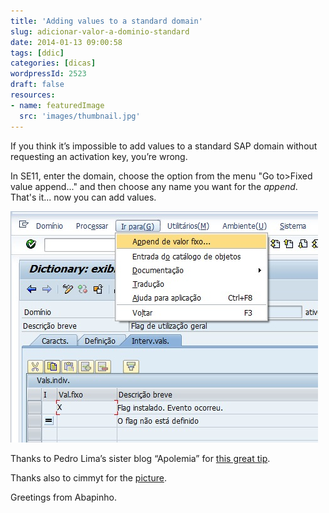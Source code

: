 ```yaml
---
title: 'Adding values to a standard domain'
slug: adicionar-valor-a-dominio-standard
date: 2014-01-13 09:00:58
tags: [ddic]
categories: [dicas]
wordpressId: 2523
draft: false
resources:
- name: featuredImage
  src: 'images/thumbnail.jpg'
---
```

If you think it’s impossible to add values to a standard SAP domain without requesting an activation key, you’re wrong.

<!--more-->

In SE11, enter the domain, choose the option from the menu "Go to>Fixed value append..." and then choose any name you want for the _append_. That's it... now you can add values.

[![append_valor_fixo][1]][1]

Thanks to Pedro Lima’s sister blog “Apolemia” for [this great tip][2].

Thanks also to cimmyt for the [picture][3].

Greetings from Abapinho.

   [1]: images/append_valor_fixo.jpg
   [2]: https://apolemia.blogspot.fr/2013/12/more-values-in-sap-domains.html
   [3]: https://www.flickr.com/photos/44760652@N05/7798732582
